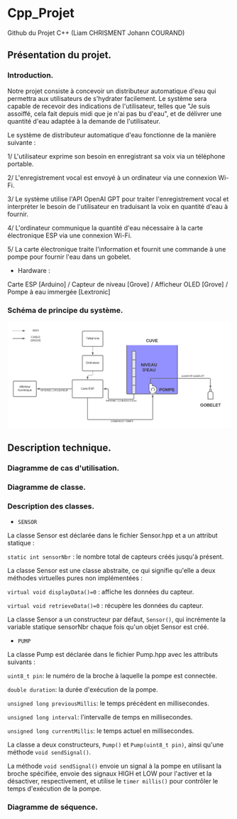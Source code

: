 # Cpp_Projet
Github du Projet C++ (Liam CHRISMENT Johann COURAND)

## Présentation du projet. 

### Introduction. 

Notre projet consiste à concevoir un distributeur automatique d'eau qui permettra aux utilisateurs de s'hydrater facilement. Le système sera capable de recevoir des indications de l'utilisateur, telles que "Je suis assoiffé, cela fait depuis midi que je n'ai pas bu d'eau", et de délivrer une quantité d'eau adaptée à la demande de l'utilisateur.

Le système de distributeur automatique d'eau fonctionne de la manière suivante :

1/ L'utilisateur exprime son besoin en enregistrant sa voix via un téléphone portable.

2/ L'enregistrement vocal est envoyé à un ordinateur via une connexion Wi-Fi.

3/ Le système utilise l'API OpenAI GPT pour traiter l'enregistrement vocal et interpréter le besoin de l'utilisateur en traduisant la voix en quantité d'eau à fournir.

4/ L'ordinateur communique la quantité d'eau nécessaire à la carte électronique ESP via une connexion Wi-Fi.

5/ La carte électronique traite l'information et fournit une commande à une pompe pour fournir l'eau dans un gobelet.

- Hardware : 

Carte ESP [Arduino] / Capteur de niveau [Grove] / Afficheur OLED [Grove] / Pompe à eau immergée [Lextronic] 

### Schéma de principe du système. 

![image](Schema_principe.png)

## Description technique. 

### Diagramme de cas d'utilisation. 

### Diagramme de classe. 

### Description des classes. 

- ```SENSOR```

La classe Sensor est déclarée dans le fichier Sensor.hpp et a un attribut statique :

```static int sensorNbr``` : le nombre total de capteurs créés jusqu'à présent.

La classe Sensor est une classe abstraite, ce qui signifie qu'elle a deux méthodes virtuelles pures non implémentées :

```virtual void displayData()=0``` : affiche les données du capteur.

```virtual void retrieveData()=0``` : récupère les données du capteur.

La classe Sensor a un constructeur par défaut, ```Sensor()```, qui incrémente la variable statique sensorNbr chaque fois qu'un objet Sensor est créé.

- ```PUMP```

La classe Pump est déclarée dans le fichier Pump.hpp avec les attributs suivants :

```uint8_t pin```: le numéro de la broche à laquelle la pompe est connectée.

```double duration```: la durée d'exécution de la pompe.

```unsigned long previousMillis```: le temps précédent en millisecondes.

```unsigned long interval```: l'intervalle de temps en millisecondes.

```unsigned long currentMillis```: le temps actuel en millisecondes.

La classe a deux constructeurs, ```Pump()``` et ```Pump(uint8_t pin)```, ainsi qu'une méthode ```void sendSignal()```.

La méthode ```void sendSignal()``` envoie un signal à la pompe en utilisant la broche spécifiée, envoie des signaux HIGH et LOW pour l'activer et la désactiver, respectivement, et utilise le ```timer millis()``` pour contrôler le temps d'exécution de la pompe.

### Diagramme de séquence. 
